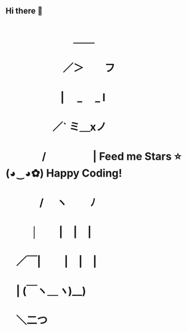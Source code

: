 ## Hi there 👋

<!--
**YXHLHM/YXHLHM** is a ✨ _special_ ✨ repository because its `README.md` (this file) appears on your GitHub profile.

Here are some ideas to get you started:

- 🔭 I’m currently working on ...
- 🌱 I’m currently learning ...
- 👯 I’m looking to collaborate on ...
- 🤔 I’m looking for help with ...
- 💬 Ask me about ...
- 📫 How to reach me: ...
- 😄 Pronouns: ...
- ⚡ Fun fact: ...
-->
# 　　　　 　　  ＿＿
# 　　　 　　 ／＞　　フ
# 　　　 　　| 　_　 _ l
# 　 　　 　／` ミ＿xノ
# 　　 　 /　　　 　 |       Feed me Stars ⭐ ️ (◕‿◕✿)  Happy Coding!
# 　　　 /　 ヽ　　 ﾉ
# 　 　 │　　|　|　|
# 　／￣|　　 |　|　|
# 　| (￣ヽ＿_ヽ_)__)
# 　＼二つ
